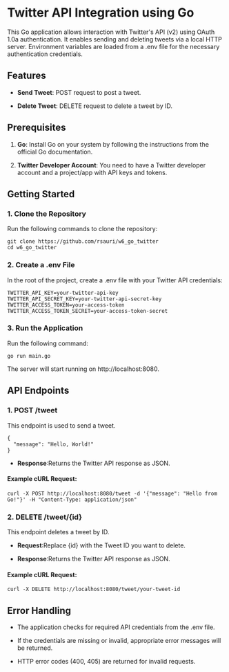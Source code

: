 Twitter API Integration using Go
================================

This Go application allows interaction with Twitter's API (v2) using OAuth 1.0a authentication. It enables sending and deleting tweets via a local HTTP server. Environment variables are loaded from a .env file for the necessary authentication credentials.

Features
--------

*   **Send Tweet**: POST request to post a tweet.
    
*   **Delete Tweet**: DELETE request to delete a tweet by ID.
    

Prerequisites
-------------

1.  **Go**: Install Go on your system by following the instructions from the official Go documentation.
    
2.  **Twitter Developer Account**: You need to have a Twitter developer account and a project/app with API keys and tokens.
    
Getting Started
---------------

### 1. Clone the Repository

Run the following commands to clone the repository:

```
git clone https://github.com/rsauri/w6_go_twitter
cd w6_go_twitter
```

### 2. Create a .env File

In the root of the project, create a .env file with your Twitter API credentials:

```
TWITTER_API_KEY=your-twitter-api-key
TWITTER_API_SECRET_KEY=your-twitter-api-secret-key
TWITTER_ACCESS_TOKEN=your-access-token
TWITTER_ACCESS_TOKEN_SECRET=your-access-token-secret
```

### 3. Run the Application

Run the following command:

```
go run main.go
```

The server will start running on http://localhost:8080.

API Endpoints
-------------

### 1. **POST /tweet**

This endpoint is used to send a tweet.

```
{
  "message": "Hello, World!"
}
```
    
*   **Response**:Returns the Twitter API response as JSON.
    

#### Example cURL Request:

```
curl -X POST http://localhost:8080/tweet -d '{"message": "Hello from Go!"}' -H "Content-Type: application/json"
```

### 2. **DELETE /tweet/{id}**

This endpoint deletes a tweet by ID.

*   **Request**:Replace {id} with the Tweet ID you want to delete.
    
*   **Response**:Returns the Twitter API response as JSON.
    

#### Example cURL Request:

```
curl -X DELETE http://localhost:8080/tweet/your-tweet-id
```


Error Handling
--------------

*   The application checks for required API credentials from the .env file.
    
*   If the credentials are missing or invalid, appropriate error messages will be returned.
    
*   HTTP error codes (400, 405) are returned for invalid requests.
    